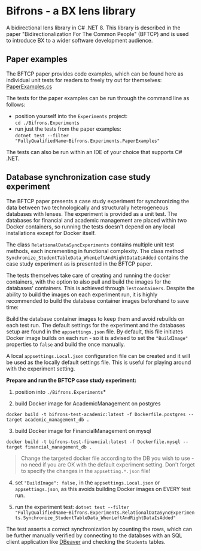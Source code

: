 # Bifrons - a BX lens library
A bidirectional lens library in C# .NET 8. This library is described in the paper "Bidirectionalization For The Common People" (BFTCP) and is used to introduce BX to a wider software development audience.

## Paper examples
The BFTCP paper provides code examples, which can be found here as individual unit tests for readers to freely try out for themselves:
[PaperExamples.cs](https://github.com/JurajDoncevic/Bifrons/blob/c30d0acd7137c94e4cf7592bf29e315ebdd0be0c/Bifrons.Experiments/PaperExamples.cs)

The tests for the paper examples can be run through the command line as follows: 
- position yourself into the `Experiments` project:\
  `cd ./Bifrons.Experiments`
- run just the tests from the paper examples:\
  `dotnet test --filter "FullyQualifiedName~Bifrons.Experiments.PaperExamples"`

The tests can also be run within an IDE of your choice that supports C# .NET.

## Database synchronization case study experiment
The BFTCP paper presents a case study experiment for synchronizing the data between two technologically and structurally heterogeneous databases with lenses. The experiment is provided as a unit test. The databases for financial and academic management are placed within two Docker containers, so running the tests doesn't depend on any local installations except for Docker itself.

The class `RelationalDataSyncExperiments` contains multiple unit test methods, each incrementing in functional complexity. The class method `Synchronize_StudentTableData_WhenLeftAndRightDataIsAdded` contains the case study experiment as is presented in the BFTCP paper.

The tests themselves take care of creating and running the docker containers, with the option to also pull and build the images for the databases' containers. This is achieved through `Testcontainers`.
Despite the ability to build the images on each experiment run, it is highly recommended to build the database container images beforehand to save time:

Build the database container images to keep them and avoid rebuilds on each test run.
The default settings for the experiment and the databases setup are found in the `appsettings.json` file. By default, this file initiates Docker image builds on each run - so it is advised to set the `"BuildImage"` properties to `false` and build the once manually.  

A local `appsettings.Local.json` configuration file can be created and it will be used as the locally default settings file. This is useful for playing around with the experiment setting.

**Prepare and run the BFTCP case study experiment:**
1) position into `./Bifrons.Experiments`*

2) build Docker image for AcademicManagement on postgres

`docker build -t bifrons-test-academic:latest -f Dockerfile.postgres --target academic_management_db .`

3) build Docker image for FinancialManagement on mysql

`docker build -t bifrons-test-financial:latest -f Dockerfile.mysql --target financial_management_db .`
> Change the targeted docker file according to the DB you wish to use - no need if you are OK with the default experiment setting. Don't forget to specify the changes in the `appsetting.*.json` file!

4) set `"BuildImage": false,` in the `appsettings.Local.json` or `appsettings.json`, as this avoids building Docker images on EVERY test run.

5) run the experiment test:
`dotnet test --filter "FullyQualifiedName~Bifrons.Experiments.RelationalDataSyncExperiments.Synchronize_StudentTableData_WhenLeftAndRightDataIsAdded"`

The test asserts a correct synchronization by counting the rows, which can be further manually verified by connecting to the databses with an SQL client application like [DBeaver](https://dbeaver.io/) and checking the `Students` tables.



